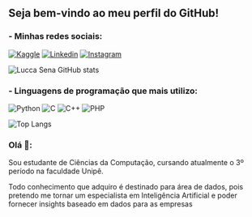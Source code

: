 ## Seja bem-vindo ao meu perfil do GitHub!

### - Minhas redes sociais: 
[![Kaggle](https://img.shields.io/badge/Kaggle-20BEFF?style=for-the-badge&logo=Kaggle&logoColor=white)](https://www.kaggle.com/luccasena)
[![Linkedin](https://img.shields.io/badge/LinkedIn-0077B5?style=for-the-badge&logo=linkedin&logoColor=white)](https://www.linkedin.com/in/lucca-sena-497478303/)
[![Instagram](https://img.shields.io/badge/Instagram-E4405F?style=for-the-badge&logo=instagram&logoColor=white)](https://www.instagram.com/luccasenab/)

![Lucca Sena GitHub stats](https://github-readme-stats.vercel.app/api?username=luccasena&show_icons=true&theme=onedark)

### - Linguagens de programação que mais utilizo: 


![Python](https://img.shields.io/badge/Python-3776AB?style=for-the-badge&logo=python&logoColor=white)
![C](https://img.shields.io/badge/C-00599C?style=for-the-badge&logo=c&logoColor=white)
![C++](https://img.shields.io/badge/C%2B%2B-00599C?style=for-the-badge&logo=c%2B%2B&logoColor=white)
![PHP](https://img.shields.io/badge/PHP-777BB4?style=for-the-badge&logo=php&logoColor=white)

![Top Langs](https://github-readme-stats.vercel.app/api/top-langs/?username=Lucca&hide_progress=true)


### Olá 👋:

<p>Sou estudante de Ciências da Computação, cursando atualmente o 3º período na faculdade Unipê.</p>
<p>Todo conhecimento que adquiro é destinado para área de dados, pois pretendo me tornar um especialista em Inteligência Artificial e poder fornecer insights baseado em dados para as empresas</p>


